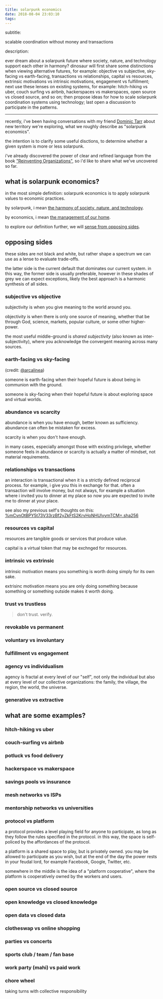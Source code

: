 ```yaml
---
title: solarpunk economics
date: 2018-08-04 23:03:10
tags:
---
```


subtitle:

scalable coordination without money and transactions

description:

ever dream about a solarpunk future where society, nature, and technology support each other in harmony? dinosaur will first share some distinctions when viewing alternative futures, for example: objective vs subjective, sky-facing vs earth-facing, transactions vs relationships, capital vs resources, extrinsic motivations vs intrinsic motivations, engagement vs fulfillment; next use these lenses on existing systems, for example: hitch-hiking vs uber, couch surfing vs airbnb, hackerspaces vs makerspaces, open source vs closed source, and so on; then propose ideas for how to scale solarpunk coordination systems using technology; last open a discussion to participate in the patterns.


---

recently, i've been having conversations with my friend [Dominic Tarr](http://dominictarr.com/) about new territory we're exploring, what we roughly describe as "solarpunk economics".

the intention is to clarify some useful disctions, to determine whether a given system is more or less solarpunk.

i've already discovered the power of clear and refined language from the book ["Reinventing Organizations"](http://www.reinventingorganizations.com/), so i'd like to share what we've uncovered so far.

## what is solarpunk economics?

in the most simple definition: solarpunk economics is to apply solarpunk values to economic practices.

by solarpunk, i mean [the harmony of society, nature, and technology](https://medium.com/solarpunks/solarpunk-a-reference-guide-8bcf18871965).

by economics, i mean [the management of our home](https://en.wiktionary.org/wiki/economics).

to explore our definition further, we will [sense from opposing sides](https://en.wikipedia.org/wiki/Dialectic).

## opposing sides

these sides are not black and white, but rather shape a spectrum we can use as a lense to evaluate trade-offs.

the latter side is the current default that dominates our current system. in this way, the former side is usually preferable, however in these shades of grey we can expect exceptions, likely the best approach is a harmonic synthesis of all sides.

### subjective vs objective

subjectivity is when you give meaning to the world around you.

objectivity is when there is only one source of meaning, whether that be through God, science, markets, popular culture, or some other higher-power.

the most useful middle-ground is _shared subjectivity_ (also known as inter-subjectivity), where you acknowledge the convergent meaning across many sources.

### earth-facing vs sky-facing

(credit: [@arcalinea](https://twitter.com/arcalinea))

someone is earth-facing when their hopeful future is about being in communion with the ground.

someone is sky-facing when their hopeful future is about exploring space and virtual worlds.

### abundance vs scarcity

abundance is when you have enough, better known as sufficiency. abundance can often be mistaken for excess.

scarcity is when you don't have enough.

in many cases, especially amongst those with existing privilege, whether someone feels in abundance or scarcity is actually a matter of mindset, not material requirements.

### relationships vs transactions

an interaction is transactional when it is a strictly defined reciprocal process. for example, i give you this in exchange for that. often a transaction will involve money, but not always, for example a situation where i invited you to dinner at my place so now you are expected to invite me to dinner at your place.

see also my previous self's thoughts on this: [%mCvnOtBPY5t73V33rzBf2yZkFtS2KrvHoNHUIyymTCM=.sha256](https://viewer.scuttlebot.io/%25mCvnOtBPY5t73V33rzBf2yZkFtS2KrvHoNHUIyymTCM%3D.sha256)

### resources vs capital

resources are tangible goods or services that produce value.

capital is a virtual token that may be exchnged for resources.

### intrinsic vs extrinsic

intrinsic motivation means you something is worth doing simply for its own sake.

extrisinc motivation means you are only doing something because something or something outside makes it worth doing.

### trust vs trustless

> don't trust. verify.

### revokable vs permanent

### voluntary vs involuntary

### fulfillment vs engagement

### agency vs individualism

agency is fractal at every level of our "self", not only the individual but also at every level of our collective organizations: the family, the village, the region, the world, the universe.

### generative vs extractive

## what are some examples?

### hitch-hiking vs uber

### couch-surfing vs airbnb

### potluck vs food delivery

### hackerspace vs makerspace

### savings pools vs insurance

### mesh networks vs ISPs

### mentorship networks vs universities

### protocol vs platform

a protocol provides a level playing field for anyone to participate, as long as they follow the rules specified in the protocol. in this way, the space is self-policed by the affordances of the protocol.

a platform is a shared space to play, but is privately owned. you may be allowed to participate as you wish, but at the end of the day the power rests in your feudal lord, for example Facebook, Google, Twitter, etc.

somewhere in the middle is the idea of a "platform cooperative", where the platform is cooperatively owned by the workers and users.

### open source vs closed source

### open knowledge vs closed knowledge

### open data vs closed data

### clotheswap vs online shopping

### parties vs concerts

### sports club / team / fan base

### work party (mahi) vs paid work

### chore wheel

taking turns with collective responsibility
